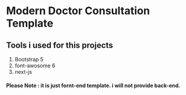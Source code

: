 # Modern Doctor Consultation Template
## Tools i used for this projects <br>
1. Bootstrap 5
2. font-awosome 6
3. next-js


#### Please Note : it is just fornt-end template. i will not provide back-end.
